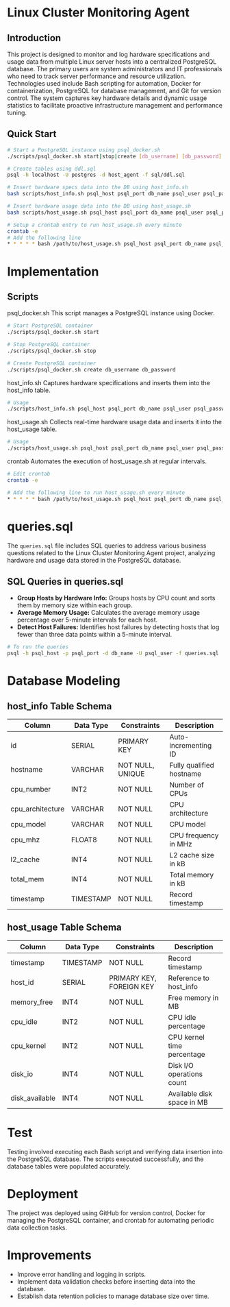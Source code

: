 # Linux Cluster Monitoring Agent

## Introduction
This project is designed to monitor and log hardware specifications and usage data from multiple Linux server hosts into a centralized PostgreSQL database. The primary users are system administrators and IT professionals who need to track server performance and resource utilization. Technologies used include Bash scripting for automation, Docker for containerization, PostgreSQL for database management, and Git for version control. The system captures key hardware details and dynamic usage statistics to facilitate proactive infrastructure management and performance tuning.

## Quick Start
```bash
# Start a PostgreSQL instance using psql_docker.sh
./scripts/psql_docker.sh start|stop|create [db_username] [db_password]

# Create tables using ddl.sql
psql -h localhost -U postgres -d host_agent -f sql/ddl.sql

# Insert hardware specs data into the DB using host_info.sh
bash scripts/host_info.sh psql_host psql_port db_name psql_user psql_password

# Insert hardware usage data into the DB using host_usage.sh
bash scripts/host_usage.sh psql_host psql_port db_name psql_user psql_password

# Setup a crontab entry to run host_usage.sh every minute
crontab -e
# Add the following line
* * * * * bash /path/to/host_usage.sh psql_host psql_port db_name psql_user psql_password &> /tmp/host_usage.log
```
# Implementation

## Scripts
psql_docker.sh
This script manages a PostgreSQL instance using Docker.

```bash
# Start PostgreSQL container
./scripts/psql_docker.sh start

# Stop PostgreSQL container
./scripts/psql_docker.sh stop

# Create PostgreSQL container
./scripts/psql_docker.sh create db_username db_password
```

host_info.sh
Captures hardware specifications and inserts them into the host_info table.

```bash
# Usage
./scripts/host_info.sh psql_host psql_port db_name psql_user psql_password
```

host_usage.sh
Collects real-time hardware usage data and inserts it into the host_usage table.

```bash
# Usage
./scripts/host_usage.sh psql_host psql_port db_name psql_user psql_password
```

crontab
Automates the execution of host_usage.sh at regular intervals.

```bash
# Edit crontab
crontab -e

# Add the following line to run host_usage.sh every minute
* * * * * bash /path/to/host_usage.sh psql_host psql_port db_name psql_user psql_password &> /tmp/host_usage.log

```

# queries.sql

The `queries.sql` file includes SQL queries to address various business questions related to the Linux Cluster Monitoring Agent project, analyzing hardware and usage data stored in the PostgreSQL database.

## SQL Queries in queries.sql

- **Group Hosts by Hardware Info:** Groups hosts by CPU count and sorts them by memory size within each group.
- **Average Memory Usage:** Calculates the average memory usage percentage over 5-minute intervals for each host.
- **Detect Host Failures:** Identifies host failures by detecting hosts that log fewer than three data points within a 5-minute interval.

```bash
# To run the queries
psql -h psql_host -p psql_port -d db_name -U psql_user -f queries.sql
```

# Database Modeling

## host_info Table Schema

| Column            | Data Type | Constraints      | Description              |
|-------------------|-----------|------------------|--------------------------|
| id                | SERIAL    | PRIMARY KEY      | Auto-incrementing ID     |
| hostname          | VARCHAR   | NOT NULL, UNIQUE | Fully qualified hostname |
| cpu_number        | INT2      | NOT NULL         | Number of CPUs           |
| cpu_architecture  | VARCHAR   | NOT NULL         | CPU architecture         |
| cpu_model         | VARCHAR   | NOT NULL         | CPU model                |
| cpu_mhz           | FLOAT8    | NOT NULL         | CPU frequency in MHz     |
| l2_cache          | INT4      | NOT NULL         | L2 cache size in kB      |
| total_mem         | INT4      | NOT NULL         | Total memory in kB       |
| timestamp         | TIMESTAMP | NOT NULL         | Record timestamp         |

## host_usage Table Schema

| Column          | Data Type | Constraints                | Description               |
|-----------------|-----------|----------------------------|---------------------------|
| timestamp       | TIMESTAMP | NOT NULL                   | Record timestamp          |
| host_id         | SERIAL    | PRIMARY KEY, FOREIGN KEY   | Reference to host_info    |
| memory_free     | INT4      | NOT NULL                   | Free memory in MB         |
| cpu_idle        | INT2      | NOT NULL                   | CPU idle percentage       |
| cpu_kernel      | INT2      | NOT NULL                   | CPU kernel time percentage|
| disk_io         | INT4      | NOT NULL                   | Disk I/O operations count |
| disk_available  | INT4      | NOT NULL                   | Available disk space in MB|

# Test

Testing involved executing each Bash script and verifying data insertion into the PostgreSQL database. The scripts executed successfully, and the database tables were populated accurately.

# Deployment

The project was deployed using GitHub for version control, Docker for managing the PostgreSQL container, and crontab for automating periodic data collection tasks.

# Improvements

- Improve error handling and logging in scripts.
- Implement data validation checks before inserting data into the database.
- Establish data retention policies to manage database size over time.
